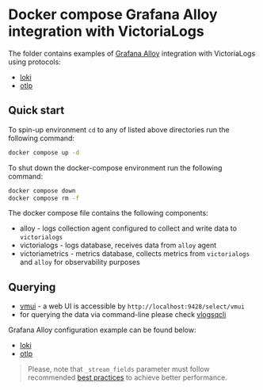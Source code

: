 # Docker compose Grafana Alloy integration with VictoriaLogs

The folder contains examples of [Grafana Alloy](https://grafana.com/docs/alloy/latest/) integration with VictoriaLogs using protocols:

* [loki](./loki)
* [otlp](./otlp)

## Quick start

To spin-up environment `cd` to any of listed above directories run the following command:
```sh
docker compose up -d 
```

To shut down the docker-compose environment run the following command:
```sh
docker compose down
docker compose rm -f
```

The docker compose file contains the following components:
* alloy - logs collection agent configured to collect and write data to `victorialogs`
* victorialogs - logs database, receives data from `alloy` agent
* victoriametrics - metrics database, collects metrics from `victorialogs` and `alloy` for observability purposes

## Querying

* [vmui](https://docs.victoriametrics.com/victorialogs/querying/#vmui) - a web UI is accessible by `http://localhost:9428/select/vmui`
* for querying the data via command-line please check [vlogsqcli](https://docs.victoriametrics.com/victorialogs/querying/#command-line)

Grafana Alloy configuration example can be found below:
* [loki](./loki/config.alloy)
* [otlp](./otlp/config.alloy)

> Please, note that `_stream_fields` parameter must follow recommended [best practices](https://docs.victoriametrics.com/victorialogs/keyconcepts/#stream-fields) to achieve better performance.
